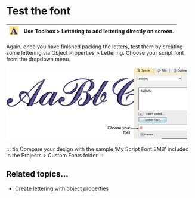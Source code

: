 # Test the font

| ![Lettering00136.png](assets/Lettering00136.png) | Use Toolbox > Lettering to add lettering directly on screen. |
| ------------------------------------------------ | ------------------------------------------------------------ |

Again, once you have finished packing the letters, test them by creating some lettering via Object Properties > Lettering. Choose your script font from the dropdown menu.

![SaveCustomAlphabet6.png](assets/SaveCustomAlphabet6.png)

::: tip
Compare your design with the sample ‘My Script Font.EMB’ included in the Projects > Custom Fonts folder.
:::

## Related topics...

- [Create lettering with object properties](../../Lettering/lettering_create/Create_lettering_with_object_properties)
